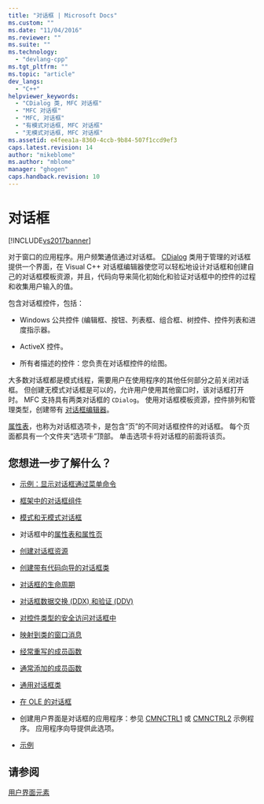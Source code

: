 ```yaml
---
title: "对话框 | Microsoft Docs"
ms.custom: ""
ms.date: "11/04/2016"
ms.reviewer: ""
ms.suite: ""
ms.technology: 
  - "devlang-cpp"
ms.tgt_pltfrm: ""
ms.topic: "article"
dev_langs: 
  - "C++"
helpviewer_keywords: 
  - "CDialog 类, MFC 对话框"
  - "MFC 对话框"
  - "MFC, 对话框"
  - "有模式对话框, MFC 对话框"
  - "无模式对话框, MFC 对话框"
ms.assetid: e4feea1a-8360-4ccb-9b84-507f1ccd9ef3
caps.latest.revision: 14
author: "mikeblome"
ms.author: "mblome"
manager: "ghogen"
caps.handback.revision: 10
---
```

# 对话框
[!INCLUDE[vs2017banner](../assembler/inline/includes/vs2017banner.md)]

对于窗口的应用程序。用户频繁通信通过对话框。  [CDialog](../mfc/reference/cdialog-class.md) 类用于管理的对话框提供一个界面，在 Visual C\+\+ 对话框编辑器使您可以轻松地设计对话框和创建自己的对话框模板资源，并且，代码向导来简化初始化和验证对话框中的控件的过程和收集用户输入的值。  
  
 包含对话框控件，包括：  
  
-   Windows 公共控件 \(编辑框、按钮、列表框、组合框、树控件、控件列表和进度指示器。  
  
-   ActiveX 控件。  
  
-   所有者描述的控件：您负责在对话框控件的绘图。  
  
 大多数对话框都是模式线程，需要用户在使用程序的其他任何部分之前关闭对话框。  但创建无模式对话框是可以的，允许用户使用其他窗口时，该对话框打开时。  MFC 支持具有两类对话框的 `CDialog`。  使用对话框模板资源，控件排列和管理类型，创建带有 [对话框编辑器](../mfc/dialog-editor.md)。  
  
 [属性表](../mfc/property-sheets-mfc.md)，也称为对话框选项卡，是包含“页”的不同对话框控件的对话框。  每个页面都具有一个文件夹“选项卡”顶部。  单击选项卡将对话框的前面将该页。  
  
## 您想进一步了解什么？  
  
-   [示例：显示对话框通过菜单命令](../mfc/example-displaying-a-dialog-box-via-a-menu-command.md)  
  
-   [框架中的对话框组件](../mfc/dialog-box-components-in-the-framework.md)  
  
-   [模式和无模式对话框](../mfc/modal-and-modeless-dialog-boxes.md)  
  
-   对话框中的[属性表和属性页](../mfc/property-sheets-and-property-pages-mfc.md)  
  
-   [创建对话框资源](../mfc/creating-the-dialog-resource.md)  
  
-   [创建带有代码向导的对话框类](../mfc/creating-a-dialog-class-with-code-wizards.md)  
  
-   [对话框的生命周期](../mfc/life-cycle-of-a-dialog-box.md)  
  
-   [对话框数据交换 \(DDX\) 和验证 \(DDV\)](../mfc/dialog-data-exchange-and-validation.md)  
  
-   [对控件类型的安全访问对话框中](../mfc/type-safe-access-to-controls-in-a-dialog-box.md)  
  
-   [映射到类的窗口消息](../mfc/mapping-windows-messages-to-your-class.md)  
  
-   [经常重写的成员函数](../mfc/commonly-overridden-member-functions.md)  
  
-   [通常添加的成员函数](../mfc/commonly-added-member-functions.md)  
  
-   [通用对话框类](../mfc/common-dialog-classes.md)  
  
-   [在 OLE 的对话框](../mfc/dialog-boxes-in-ole.md)  
  
-   创建用户界面是对话框的应用程序：参见 [CMNCTRL1](../top/visual-cpp-samples.md) 或 [CMNCTRL2](../top/visual-cpp-samples.md) 示例程序。  应用程序向导提供此选项。  
  
-   [示例](../mfc/dialog-sample-list.md)  
  
## 请参阅  
 [用户界面元素](../mfc/user-interface-elements-mfc.md)